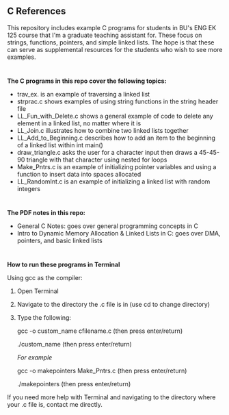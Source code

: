 ## C References
This repository includes example C programs for students in BU's ENG EK 125 course that I'm a graduate teaching assistant for. These focus on strings, functions, pointers, and simple linked lists. The hope is that these can serve as supplemental resources for the students who wish to see more examples. 
#

**The C programs in this repo cover the following topics:**

- trav_ex. is an example of traversing a linked list
- strprac.c shows examples of using string functions in the string header file
- LL_Fun_with_Delete.c shows a general example of code to delete any element in a linked list, no matter where it is
- LL_Join.c illustrates how to combine two linked lists together
- LL_Add_to_Beginning.c describes how to add an item to the beginning of a linked list within int main()
- draw_triangle.c asks the user for a character input then draws a 45-45-90 triangle with that character using nested for loops
- Make_Pntrs.c is an example of initializing pointer variables and using a function to insert data into spaces allocated
- LL_RandomInt.c is an example of initializing a linked list with random integers
#
**The PDF notes in this repo:**

- General C Notes: goes over general programming concepts in C
- Intro to Dynamic Memory Allocation & Linked Lists in C: goes over DMA, pointers, and basic linked lists
#
**How to run these programs in Terminal**

Using gcc as the compiler:
1. Open Terminal
2. Navigate to the directory the .c file is in (use cd to change directory)
3. Type the following:

      gcc -o custom_name cfilename.c (then press enter/return)
      
      ./custom_name (then press enter/return)
      
      
   *For example*
   
      gcc -o makepointers Make_Pntrs.c (then press enter/return)
      
      ./makepointers (then press enter/return)
      

If you need more help with Terminal and navigating to the directory where your .c file is, contact me directly.
